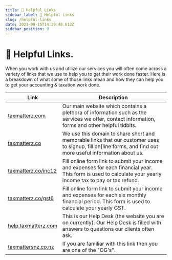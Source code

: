 ```yaml
---
title: 🔗 Helpful Links
sidebar_label: 🔗 Helpful Links
slug: /helpful-links
date: 2021-09-15T14:29:48.612Z
sidebar_position: 9
---
```



# 🔗 Helpful Links. 
When you work with us and utilize our services you will often come across a variety of links that we use to help you to get their work done faster. Here is a breakdown of what some of those links mean and how they can help you to get your accounting & taxation work done.

| Link      | Description |
| ----------- | ----------- |
| [taxmatterz.com](https://taxmatterz.com)      | Our main website which contains a plethora of information such as the services we offer, contact information, forms and other helpful tidbits.       |
| [taxmatterz.co](https://taxmatterz.co)   | We use this domain to share short and memorable links that our customer uses to signup, fill on[line forms, and find out more useful information about us.       |
| [taxmatterz.co/inc12](https://taxmatterz.co/inc12)   | Fill online form link to submit your income and expenses for each financial year. This form is used to calculate your yearly income tax to pay or tax refund. |
| [taxmatterz.co/gst6](https://taxmatterz.co/gst6)   | Fill online form link to submit your income and expenses for each six monthly financial period. This form is used to calculate your yearly GST. |
| [help.taxmatterz.com](https://taxmatterz.co/gst6)   | This is our Help Desk (the website you are on currently). Our Help Desk is filled with answers to questions our clients often ask.  |
| [taxmattersnz.co.nz](https://taxmattersnz.co.nz)   | If you are familiar with this link then you are one of the "OG's".       |
